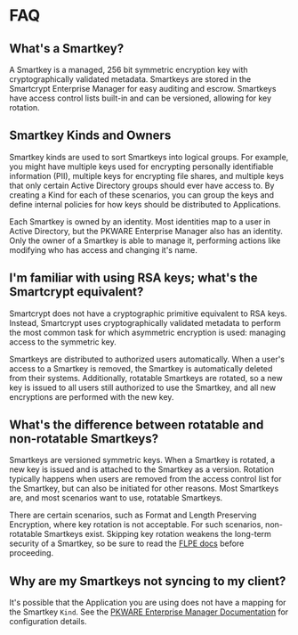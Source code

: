 # FAQ

## What's a Smartkey?

A Smartkey is a managed, 256 bit symmetric encryption key with cryptographically validated metadata. Smartkeys are
stored in the Smartcrypt Enterprise Manager for easy auditing and escrow. Smartkeys have access control lists built-in
and can be versioned, allowing for key rotation.

## Smartkey Kinds and Owners

Smartkey kinds are used to sort Smartkeys into logical groups. For example, you might have multiple keys used for
encrypting personally identifiable information (PII), multiple keys for encrypting file shares, and multiple keys that
only certain Active Directory groups should ever have access to. By creating a Kind for each of these scenarios, you
can group the keys and define internal policies for how keys should be distributed to Applications.

Each Smartkey is owned by an identity. Most identities map to a user in Active Directory, but the PKWARE Enterprise
Manager also has an identity. Only the owner of a Smartkey is able to manage it, performing actions like modifying who
has access and changing it's name.

## I'm familiar with using RSA keys; what's the Smartcrypt equivalent?

Smartcrypt does not have a cryptographic primitive equivalent to RSA keys. Instead, Smartcrypt uses cryptographically
validated​ metadata to perform the most common task for which asymmetric encryption is used: managing access to the
symmetric key.

Smartkeys are distributed to authorized users automatically. When a user's access to a Smartkey is removed, the
Smartkey is automatically deleted from their systems. Additionally, rotatable Smartkeys are rotated, so a new key is
issued to all users still authorized to use the Smartkey, and all new encryptions are performed with the new key.

## What's the difference between rotatable and non-rotatable Smartkeys?

Smartkeys are versioned symmetric keys. When a Smartkey is rotated, a new key is issued and is attached to the Smartkey
as a version. Rotation typically happens when users are removed from the access control list for the Smartkey, but can
also be initiated for other reasons. Most Smartkeys are, and most scenarios want to use, rotatable Smartkeys.

There are certain scenarios, such as Format and Length Preserving Encryption, where key rotation is not acceptable. For
such scenarios, non-rotatable Smartkeys exist. Skipping key rotation weakens the long-term security of a Smartkey, so
be sure to read the [FLPE docs] before proceeding.

## Why are my Smartkeys not syncing to my client?

It's possible that the Application you are using does not have a mapping for the Smartkey `Kind`. See the
[PKWARE Enterprise Manager Documentation] for configuration details.

[FLPE docs]: ../concepts/flpe
[PKWARE Enterprise Manager Documentation]: https://support.pkware.com/home/smar/latest/sem-reference/8-sdk/applications